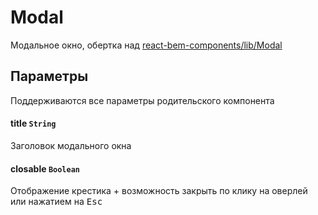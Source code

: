 # Modal
Модальное окно, обертка над [react-bem-components/lib/Modal](https://github.yandex-team.ru/skullbulb/react-bem-components/blob/master/docs/modal.md)

## Параметры
Поддерживаются все параметры родительского компонента

#### title `String`
Заголовок модального окна

#### closable `Boolean`
Отображение крестика + возможность закрыть по клику на оверлей или нажатием на <kbd>Esc</kbd>
